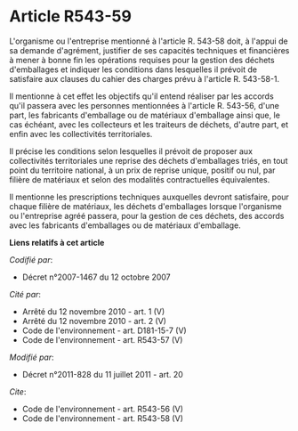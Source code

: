 # Article R543-59

L'organisme ou l'entreprise mentionné à l'article R. 543-58 doit, à l'appui de sa demande d'agrément, justifier de ses
capacités techniques et financières à mener à bonne fin les opérations requises pour la gestion des déchets d'emballages et
indiquer les conditions dans lesquelles il prévoit de satisfaire aux clauses du cahier des charges prévu à l'article R.
543-58-1. 

Il mentionne à cet effet les objectifs qu'il entend réaliser par les accords qu'il passera avec les personnes mentionnées à
l'article R. 543-56, d'une part, les fabricants d'emballage ou de matériaux d'emballage ainsi que, le cas échéant, avec les
collecteurs et les traiteurs de déchets, d'autre part, et enfin avec les collectivités territoriales. 

Il précise les conditions selon lesquelles il prévoit de proposer aux collectivités territoriales une reprise des déchets
d'emballages triés, en tout point du territoire national, à un prix de reprise unique, positif ou nul, par filière de
matériaux et selon des modalités contractuelles équivalentes. 

Il mentionne les prescriptions techniques auxquelles devront satisfaire, pour chaque filière de matériaux, les déchets
d'emballages lorsque l'organisme ou l'entreprise agréé passera, pour la gestion de ces déchets, des accords avec les
fabricants d'emballages ou de matériaux d'emballage.

**Liens relatifs à cet article**

_Codifié par_:

  - Décret n°2007-1467 du 12 octobre 2007

_Cité par_:

  - Arrêté du 12 novembre 2010 - art. 1 (V)
  - Arrêté du 12 novembre 2010 - art. 2 (V)
  - Code de l'environnement - art. D181-15-7 (V)
  - Code de l'environnement - art. R543-57 (V)

_Modifié par_:

  - Décret n°2011-828 du 11 juillet 2011 - art. 20

_Cite_:

  - Code de l'environnement - art. R543-56 (V)
  - Code de l'environnement - art. R543-58 (V)

